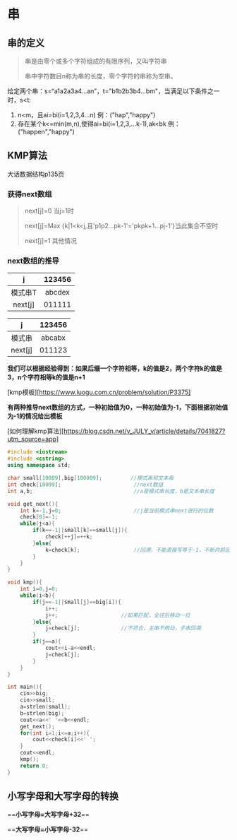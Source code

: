 # 串

## 串的定义

> 串是由零个或多个字符组成的有限序列，又叫字符串
>
> 串中字符数目n称为串的长度，零个字符的串称为空串。

给定两个串：s=“a1a2a3a4...an”，t="b1b2b3b4...bm"，当满足以下条件之一时，s<t:

1. n<m，且ai=bi(i=1,2,3,4...n) 例：("hap","happy")
2. 存在某个k<=min(m,n),使得ai=bi(i=1,2,3,...k-1),ak<bk 例：("happen","happy")

## KMP算法

大话数据结构p135页

### 获得next数组

>next[j]=0 当j=1时
>
>next[j]=Max {k|1<k<j,且'p1p2...pk-1'='pkpk+1...pj-1'}当此集合不空时
>
>next[j]=1 其他情况

### next数组的推导

|    j    | 123456 |
| :-----: | :----: |
| 模式串T | abcdex |
| next[j] | 011111 |

|    j    | 123456 |
| :-----: | :----: |
| 模式串  | abcabx |
| next[j] | 011123 |

**我们可以根据经验得到：如果后缀一个字符相等，k的值是2，两个字符k的值是3，n个字符相等k的值是n+1**

[kmp模板][https://www.luogu.com.cn/problem/solution/P3375]



**有两种推导next数组的方式，一种初始值为0，一种初始值为-1，下面根据初始值为-1的情况给出模板**

[如何理解kmp算法][https://blog.csdn.net/v_JULY_v/article/details/7041827?utm_source=app]

~~~c++
#include <iostream>
#include <cstring>
using namespace std;

char small[10009],big[100009];         //模式串和文本串
int check[10009];                       //next数组
int a,b;                                //a是模式串长度，b是文本串长度

void get_next(){
    int k=-1,j=0;                       //j是当前模式串next进行的位数
    check[0]=-1;
    while(j<a){
        if(k==-1||small[k]==small[j]){
            check[++j]=++k;
        }else{
            k=check[k];                 //回溯，不能直接写等于-1，不断向前回跳，直到可以继续匹配，可能有嵌套
        }
    }
}

void kmp(){
    int i=0,j=0;
    while(i<b){
        if(j==-1||small[j]==big[i]){
            i++;
            j++;                    //如果匹配，全往后移动一位
        }else{
            j=check[j];             //不符合，主串不用动，子串回溯
        }
        if(j==a){
            cout<<i-a<<endl;
            j=check[j];
        }
    }
}

int main(){
    cin>>big;
    cin>>small;
    a=strlen(small);
    b=strlen(big);
    cout<<a<<' '<<b<<endl;
    get_next();
    for(int i=1;i<=a;i++){
        cout<<check[i]<<' ';
    }
    cout<<endl;
    kmp();
    return 0;
}

~~~



## 小写字母和大写字母的转换

==**小写字母=大写字母+32**==

==**大写字母=小写字母-32**==


